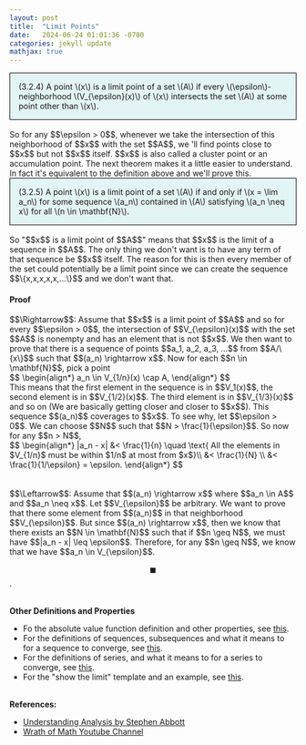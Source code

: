 ```yaml
---
layout: post
title:  "Limit Points"
date:   2024-06-24 01:01:36 -0700
categories: jekyll update
mathjax: true
---
```

<div style="background-color: #E3F4F4; padding: 15px 15px 15px 15px; border:1px solid black;">
  (3.2.4) A point \(x\) is a limit point of a set \(A\) if every \(\epsilon\)-neighborhood \(V_{\epsilon}(x)\) of \(x\) intersects the set \(A\) at some point other than \(x\).
</div>
<br>
So for any $$\epsilon > 0$$, whenever we take the intersection of this neighborhood of $$x$$ with the set $$A$$, we 'll find points close to $$x$$ but not $$x$$ itself. $$x$$ is also called a cluster point or an accumulation point. The next theorem makes it a little easier to understand. In fact it's equivalent to the definition above and we'll prove this.
<!------------------------------------------------------------------------------------>
<div style="background-color: #E3F4F4; padding: 15px 15px 15px 15px; border:1px solid black;">
  (3.2.5) A point \(x\) is a limit point of a set \(A\) if and only if \(x = \lim a_n\) for some sequence \(a_n\) contained in \(A\) satisfying \(a_n \neq x\) for all \(n \in \mathbf{N}\).
</div>
<br>
So "$$x$$ is a limit point of $$A$$" means that $$x$$ is the limit of a sequence in $$A$$. The only thing we don't want is to have any term of that sequence be $$x$$ itself. The reason for this is then every member of the set could potentially be a limit point since we can create the sequence $$\{x,x,x,x,x,...\}$$ and we don't want that.
<!------------------------------------------------------------------------------------>
<h4><b>Proof</b></h4>
$$\Rightarrow$$: Assume that $$x$$ is a limit point of $$A$$ and so for every $$\epsilon > 0$$, the intersection of $$V_{\epsilon}(x)$$ with the set $$A$$ is nonempty and has an element that is not $$x$$. We then want to prove that there is a sequence of points $$a_1, a_2, a_3, ...$$ from $$A/\{x\}$$ such that $$(a_n) \rightarrow x$$. Now for each $$n \in \mathbf{N}$$, pick a point
<div>
$$
\begin{align*}
a_n \in V_{1/n}(x) \cap A,
\end{align*}
$$
</div>
This means that the first element in the sequence is in $$V_1(x)$$, the second element is in $$V_{1/2}(x)$$. The third element is in $$V_{1/3}(x)$$ and so on (We are basically getting closer and closer to $$x$$). This sequence $$(a_n)$$ coverages to $$x$$. To see why, let $$\epsilon > 0$$. We can choose $$N$$ such that $$N > \frac{1}{\epsilon}$$. So now for any $$n > N$$, 
<div>
$$
\begin{align*}
|a_n - x| &< \frac{1}{n} \quad \text{ All the elements in $V_{1/n}$ must be within $1/n$ at most from $x$}\\
&< \frac{1}{N} \\
&< \frac{1}{1/\epsilon} = \epsilon.
\end{align*}
$$
</div>

<br>
<br>
$$\Leftarrow$$: Assume that $$(a_n) \rightarrow x$$ where $$a_n \in A$$ and $$a_n \neq x$$. Let $$V_{\epsilon}$$ be arbitrary. We want to prove that there some element from $$(a_n)$$ in that neighborhood $$V_{\epsilon}$$. But since $$(a_n) \rightarrow x$$, then we know that there exists an $$N \in \mathbf{N}$$ such that if $$n \geq N$$, we must have $$|a_n - x| \leq \epsilon$$. Therefore, for any $$n \geq N$$, we know that we have $$a_n \in V_{\epsilon}$$. 

$$\blacksquare$$.
<br>
<br>
<!------------------------------------------------------------------------------------>
<b>Other Definitions and Properties</b>
<ul>
<li>Fo the absolute value function definition and other properties, see <a href="https://strncat.github.io/jekyll/update/2024/05/26/analysis-absolute-value-properties.html">this</a>.</li>

<li>For the definitions of sequences, subsequences and what it means to for a sequence to converge, see <a href="https://strncat.github.io/jekyll/update/2024/05/21/analysis-seq-definitions.html">this</a>.</li>

<li>For the definitions of series, and what it means to for a series to converge, see <a href="https://strncat.github.io/jekyll/update/2024/06/10/analysis-series-definitions.html">this</a>.</li>

<li>For the "show the limit" template and an example, see <a href="https://strncat.github.io/jekyll/update/2024/05/12/analysis-seq-limit-template.html">this</a>.</li>
</ul>
<br>
<!------------------------------------------------------------------------------------>
<b>References:</b>
<ul>
<li><a href="https://www.amazon.com/Understanding-Analysis-Undergraduate-Texts-Mathematics/dp/1493927116">Understanding Analysis by Stephen Abbott</a></li>
<li><a href="https://www.youtube.com/watch?v=RmsvftFNMtE">Wrath of Math Youtube Channel</a></li>
</ul>